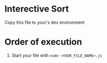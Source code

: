 # Interective Sort

Copy this file to your's dev environment

# Order of execution
1. Start your file with `node <YOUR_FILE_NAME>.js`


